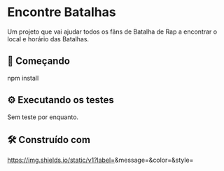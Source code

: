 # Encontre Batalhas

Um projeto que vai ajudar todos os fãns de Batalha de Rap a encontrar o local e horário das Batalhas.

## 🚀 Começando

npm install

## ⚙️ Executando os testes

Sem teste por enquanto.

## 🛠️ Construído com

https://img.shields.io/static/v1?label=<LABEL>&message=<MESSAGE>&color=<COLOR>&style=<STYLE>&logo=<LOGO>

## 📌 Versão

Ainda não disponível

## ✒️ Autores

* **Um desenvolvedor** - Yago Gigeck - [umdesenvolvedor](https://github.com/yago0901)